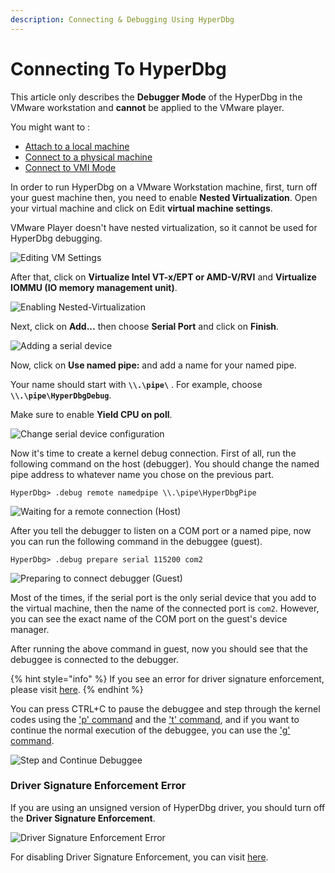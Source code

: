 ```yaml
---
description: Connecting & Debugging Using HyperDbg
---
```


# Connecting To HyperDbg

This article only describes the **Debugger Mode** of the HyperDbg in the VMware workstation and **cannot** be applied to the VMware player.

You might want to :

* [Attach to a local machine](https://docs.hyperdbg.com/getting-started/attach-to-hyperdbg/attach-to-local-machine)
* [Connect to a physical machine](https://docs.hyperdbg.com/getting-started/attach-to-hyperdbg/debug#physical-machine)
* [Connect to VMI Mode](https://docs.hyperdbg.com/getting-started/attach-to-hyperdbg/debug#connect-to-debuggee-vmi-mode)

In order to run HyperDbg on a VMware Workstation machine, first, turn off your guest machine then, you need to enable **Nested Virtualization**. Open your virtual machine and click on Edit **virtual machine settings**.

VMware Player doesn't have nested virtualization, so it cannot be used for HyperDbg debugging.

![Editing VM Settings](../../.gitbook/assets/vmware-debug1.png)

After that, click on **Virtualize Intel VT-x/EPT or AMD-V/RVI** and **Virtualize IOMMU \(IO memory management unit\)**.

![Enabling Nested-Virtualization](../../.gitbook/assets/vmware-debug2.png)

Next, click on **Add...** then choose **Serial Port** and click on **Finish**.

![Adding a serial device](../../.gitbook/assets/vmware-debug3.png)

Now, click on **Use named pipe:** and add a name for your named pipe. 

Your name should start with **`\\.\pipe\`** . For example, choose **`\\.\pipe\HyperDbgDebug`**.

Make sure to enable **Yield CPU on poll**.

![Change serial device configuration](../../.gitbook/assets/vmware-debug4.png)

Now it's time to create a kernel debug connection. First of all, run the following command on the host \(debugger\). You should change the named pipe address to whatever name you chose on the previous part.   

```text
HyperDbg> .debug remote namedpipe \\.\pipe\HyperDbgPipe
```

![Waiting for a remote connection \(Host\)](../../.gitbook/assets/wait-on-namedpipe.png)

After you tell the debugger to listen on a COM port or a named pipe, now you can run the following command in the debuggee \(guest\).

```text
HyperDbg> .debug prepare serial 115200 com2
```

![Preparing to connect debugger \(Guest\)](../../.gitbook/assets/prepare-to-connect-to-debugger.png)

Most of the times, if the serial port is the only serial device that you add to the virtual machine, then the name of the connected port is `com2`. However, you can see the exact name of the COM port on the guest's device manager.

After running the above command in guest, now you should see that the debuggee is connected to the debugger.

{% hint style="info" %}
If you see an error for driver signature enforcement, please visit [here](https://docs.hyperdbg.com/using-hyperdbg/examples/connecting-to-hyperdbg#driver-signature-enforcement-error).
{% endhint %}

You can press CTRL+C to pause the debuggee and step through the kernel codes using the ['p' command](https://docs.hyperdbg.com/commands/debugging-commands/p) and the ['t' command](https://docs.hyperdbg.com/commands/debugging-commands/t), and if you want to continue the normal execution of the debuggee, you can use the ['g' command](https://docs.hyperdbg.com/commands/debugging-commands/g).

![Step and Continue Debuggee](../../.gitbook/assets/connected-to-debuggee.png)

### Driver Signature Enforcement Error

If you are using an unsigned version of HyperDbg driver, you should turn off the **Driver Signature Enforcement**.

![Driver Signature Enforcement Error](../../.gitbook/assets/driver-signature-enforcement-error.png)

For disabling Driver Signature Enforcement, you can visit [here](https://docs.hyperdbg.com/getting-started/build-and-install#disable-driver-signature-enforcement).

